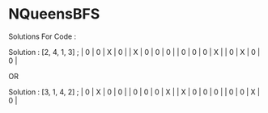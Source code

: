 # NQueensBFS

Solutions For Code :

Solution : [2, 4, 1, 3] ;
| 0 | 0 | X | 0 |
| X | 0 | 0 | 0 |
| 0 | 0 | 0 | X |
| 0 | X | 0 | 0 |

OR

Solution : [3, 1, 4, 2] ;
| 0 | X | 0 | 0 |
| 0 | 0 | 0 | X |
| X | 0 | 0 | 0 |
| 0 | 0 | X | 0 |
